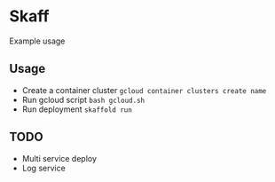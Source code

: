# Skaff

Example usage

## Usage

- Create a container cluster `gcloud container clusters create name`
- Run gcloud script `bash gcloud.sh`
- Run deployment `skaffold run`

## TODO

- Multi service deploy
- Log service
